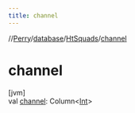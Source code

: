 ```yaml
---
title: channel
---
```

//[Perry](../../../index.html)/[database](../index.html)/[HtSquads](index.html)/[channel](channel.html)



# channel



[jvm]\
val [channel](channel.html): Column&lt;[Int](https://kotlinlang.org/api/latest/jvm/stdlib/kotlin/-int/index.html)&gt;




